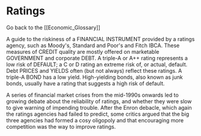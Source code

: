 # Ratings

Go back to the [[Economic_Glossary]]


A guide to the riskiness of a FINANCIAL INSTRUMENT provided by a ratings agency, such as Moody's, Standard and Poor's and Fitch IBCA. These measures of CREDIT quality are mostly offered on marketable GOVERNMENT and corporate DEBT. A triple-A or A++ rating represents a low risk of DEFAULT; a C or D rating an extreme risk of, or actual, default. Debt PRICES and YIELDS often (but not always) reflect these ratings. A triple-A BOND has a low yield. High-yielding bonds, also known as junk bonds, usually have a rating that suggests a high risk of default.

A series of financial market crises from the mid-1990s onwards led to growing debate about the reliability of ratings, and whether they were slow to give warning of impending trouble. After the Enron debacle, which again the ratings agencies had failed to predict, some critics argued that the big three agencies had formed a cosy oligopoly and that encouraging more competition was the way to improve ratings.

